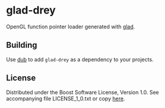 # glad-drey

OpenGL function pointer loader generated with [glad].

## Building

Use [dub] to add `glad-drey` as a dependency to your projects.

## License

Distributed under the Boost Software License, Version 1.0.
See accompanying file LICENSE_1_0.txt or copy [here][BoostLicense].

[dub]: http://code.dlang.org/download
[BoostLicense]: http://www.boost.org/LICENSE_1_0.txt
[glad]: https://github.com/Dav1dde/glad
